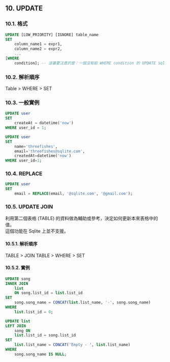 ## 10. UPDATE

### 10.1. 格式
```sql
UPDATE [LOW_PRIORITY] [IGNORE] table_name
SET
    column_name1 = expr1,
    column_name2 = expr2,
    ...
[WHERE
    condition]; -- 這裏要注意的是：一個沒有給 WHERE condition 的 UPDATE sql 是會對該 Table 的所有 record 進行 update。
```
### 10.2. 解析順序
Table > WHERE > SET

### 10.3. 一般實例
```sql
UPDATE user
SET
    createAt = datetime('now')
WHERE user_id = 1;
```
```sql
UPDATE user
SET
    name='threefishes',
    email='threefishes@sqlite.com',
    createdAt=datetime('now')
WHERE user_id=1;
```
### 10.4. REPLACE
```sql
UPDATE user
SET
    email = REPLACE(email, '@sqlite.com', '@gmail.com');
```
### 10.5. UPDATE JOIN
利用第二個表格 (TABLE) 的資料做為輔助或參考，決定如何更新本來表格中的值。
<br/>
這個功能在 Sqlite 上並不支援。

#### 10.5.1. 解析順序
TABLE > JOIN TABLE > WHERE > SET 

#### 10.5.2. 實例
```sql
UPDATE song
INNER JOIN
    list
    ON song.list_id = list.list_id
SET
    song.song_name = CONCAT(list.list_name, '-', song.song_name)
WHERE
    list.list_id = 0;
``` 
```sql
UPDATE list
LEFT JOIN
    song ON
    list.list_id = song.list_id
SET
    list.list_name = CONCAT('Empty - ', list.list_name)
WHERE
    song.song_name IS NULL;
```